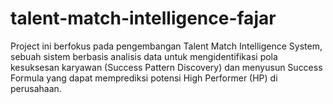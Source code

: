 # talent-match-intelligence-fajar
Project ini berfokus pada pengembangan Talent Match Intelligence System, sebuah sistem berbasis analisis data untuk mengidentifikasi pola kesuksesan karyawan (Success Pattern Discovery) dan menyusun Success Formula yang dapat memprediksi potensi High Performer (HP) di perusahaan.
